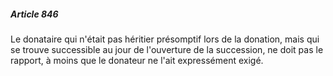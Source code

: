 ##### Article 846

Le donataire qui n'était pas héritier présomptif lors de la donation, mais qui se trouve successible au jour de l'ouverture de la succession, ne doit pas le rapport, à moins que le donateur ne l'ait expressément exigé.

